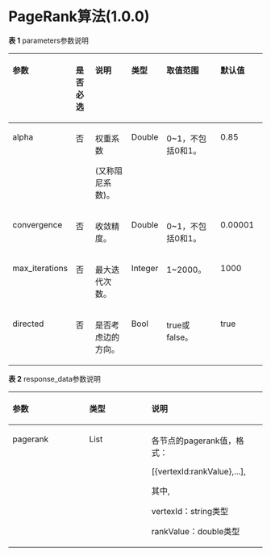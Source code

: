 # PageRank算法\(1.0.0\)<a name="ges_03_0077"></a>

**表 1**  parameters参数说明

<a name="table9438140783"></a>
<table><thead align="left"><tr id="row104385017818"><th class="cellrowborder" valign="top" width="16%" id="mcps1.2.7.1.1"><p id="p164384014819"><a name="p164384014819"></a><a name="p164384014819"></a>参数</p>
</th>
<th class="cellrowborder" valign="top" width="9%" id="mcps1.2.7.1.2"><p id="p143812016818"><a name="p143812016818"></a><a name="p143812016818"></a>是否必选</p>
</th>
<th class="cellrowborder" valign="top" width="18%" id="mcps1.2.7.1.3"><p id="p070711912812"><a name="p070711912812"></a><a name="p070711912812"></a>说明</p>
</th>
<th class="cellrowborder" valign="top" width="13%" id="mcps1.2.7.1.4"><p id="p0785183919517"><a name="p0785183919517"></a><a name="p0785183919517"></a>类型</p>
</th>
<th class="cellrowborder" valign="top" width="24%" id="mcps1.2.7.1.5"><p id="p4438901986"><a name="p4438901986"></a><a name="p4438901986"></a>取值范围</p>
</th>
<th class="cellrowborder" valign="top" width="20%" id="mcps1.2.7.1.6"><p id="p8883058175257"><a name="p8883058175257"></a><a name="p8883058175257"></a>默认值</p>
</th>
</tr>
</thead>
<tbody><tr id="row7439180683"><td class="cellrowborder" valign="top" width="16%" headers="mcps1.2.7.1.1 "><p id="p1143990987"><a name="p1143990987"></a><a name="p1143990987"></a>alpha</p>
</td>
<td class="cellrowborder" valign="top" width="9%" headers="mcps1.2.7.1.2 "><p id="p82629131588"><a name="p82629131588"></a><a name="p82629131588"></a>否</p>
</td>
<td class="cellrowborder" valign="top" width="18%" headers="mcps1.2.7.1.3 "><p id="p32111736192918"><a name="p32111736192918"></a><a name="p32111736192918"></a>权重系数</p>
<p id="p11203113620296"><a name="p11203113620296"></a><a name="p11203113620296"></a>(又称阻尼系数)。</p>
</td>
<td class="cellrowborder" valign="top" width="13%" headers="mcps1.2.7.1.4 "><p id="p17854397519"><a name="p17854397519"></a><a name="p17854397519"></a>Double</p>
</td>
<td class="cellrowborder" valign="top" width="24%" headers="mcps1.2.7.1.5 "><p id="p1375182054520"><a name="p1375182054520"></a><a name="p1375182054520"></a>0~1，不包括0和1。</p>
</td>
<td class="cellrowborder" valign="top" width="20%" headers="mcps1.2.7.1.6 "><p id="p48439126175257"><a name="p48439126175257"></a><a name="p48439126175257"></a>0.85</p>
</td>
</tr>
<tr id="row144392001589"><td class="cellrowborder" valign="top" width="16%" headers="mcps1.2.7.1.1 "><p id="p543916014814"><a name="p543916014814"></a><a name="p543916014814"></a>convergence</p>
</td>
<td class="cellrowborder" valign="top" width="9%" headers="mcps1.2.7.1.2 "><p id="p11262161310820"><a name="p11262161310820"></a><a name="p11262161310820"></a>否</p>
</td>
<td class="cellrowborder" valign="top" width="18%" headers="mcps1.2.7.1.3 "><p id="p104392003812"><a name="p104392003812"></a><a name="p104392003812"></a>收敛精度。</p>
</td>
<td class="cellrowborder" valign="top" width="13%" headers="mcps1.2.7.1.4 "><p id="p67851639451"><a name="p67851639451"></a><a name="p67851639451"></a>Double</p>
</td>
<td class="cellrowborder" valign="top" width="24%" headers="mcps1.2.7.1.5 "><p id="p195910142458"><a name="p195910142458"></a><a name="p195910142458"></a>0~1，不包括0和1。</p>
</td>
<td class="cellrowborder" valign="top" width="20%" headers="mcps1.2.7.1.6 "><p id="p31255134175257"><a name="p31255134175257"></a><a name="p31255134175257"></a>0.00001</p>
</td>
</tr>
<tr id="row371539495"><td class="cellrowborder" valign="top" width="16%" headers="mcps1.2.7.1.1 "><p id="p1871717918920"><a name="p1871717918920"></a><a name="p1871717918920"></a>max_iterations</p>
</td>
<td class="cellrowborder" valign="top" width="9%" headers="mcps1.2.7.1.2 "><p id="p471715910916"><a name="p471715910916"></a><a name="p471715910916"></a>否</p>
</td>
<td class="cellrowborder" valign="top" width="18%" headers="mcps1.2.7.1.3 "><p id="p1671779594"><a name="p1671779594"></a><a name="p1671779594"></a>最大迭代次数。</p>
</td>
<td class="cellrowborder" valign="top" width="13%" headers="mcps1.2.7.1.4 "><p id="p17785739658"><a name="p17785739658"></a><a name="p17785739658"></a>Integer</p>
</td>
<td class="cellrowborder" valign="top" width="24%" headers="mcps1.2.7.1.5 "><p id="p92561811184518"><a name="p92561811184518"></a><a name="p92561811184518"></a>1~2000。</p>
</td>
<td class="cellrowborder" valign="top" width="20%" headers="mcps1.2.7.1.6 "><p id="p48637939175257"><a name="p48637939175257"></a><a name="p48637939175257"></a>1000</p>
</td>
</tr>
<tr id="row139901027102910"><td class="cellrowborder" valign="top" width="16%" headers="mcps1.2.7.1.1 "><p id="p13753301698"><a name="p13753301698"></a><a name="p13753301698"></a>directed</p>
</td>
<td class="cellrowborder" valign="top" width="9%" headers="mcps1.2.7.1.2 "><p id="p27531901695"><a name="p27531901695"></a><a name="p27531901695"></a>否</p>
</td>
<td class="cellrowborder" valign="top" width="18%" headers="mcps1.2.7.1.3 "><p id="p1775316016919"><a name="p1775316016919"></a><a name="p1775316016919"></a>是否考虑边的方向。</p>
</td>
<td class="cellrowborder" valign="top" width="13%" headers="mcps1.2.7.1.4 "><p id="p87855391557"><a name="p87855391557"></a><a name="p87855391557"></a>Bool</p>
</td>
<td class="cellrowborder" valign="top" width="24%" headers="mcps1.2.7.1.5 "><p id="p13151535595"><a name="p13151535595"></a><a name="p13151535595"></a>true或false。</p>
</td>
<td class="cellrowborder" valign="top" width="20%" headers="mcps1.2.7.1.6 "><p id="p47358972175257"><a name="p47358972175257"></a><a name="p47358972175257"></a>true</p>
</td>
</tr>
</tbody>
</table>

**表 2**  response\_data参数说明

<a name="table04091716174216"></a>
<table><thead align="left"><tr id="row7425316114219"><th class="cellrowborder" valign="top" width="30.19%" id="mcps1.2.4.1.1"><p id="p4425616134219"><a name="p4425616134219"></a><a name="p4425616134219"></a>参数</p>
</th>
<th class="cellrowborder" valign="top" width="24.529999999999998%" id="mcps1.2.4.1.2"><p id="p1744131654219"><a name="p1744131654219"></a><a name="p1744131654219"></a>类型</p>
</th>
<th class="cellrowborder" valign="top" width="45.28%" id="mcps1.2.4.1.3"><p id="p1044115166429"><a name="p1044115166429"></a><a name="p1044115166429"></a>说明</p>
</th>
</tr>
</thead>
<tbody><tr id="row044181644210"><td class="cellrowborder" valign="top" width="30.19%" headers="mcps1.2.4.1.1 "><p id="p844101644210"><a name="p844101644210"></a><a name="p844101644210"></a>pagerank</p>
</td>
<td class="cellrowborder" valign="top" width="24.529999999999998%" headers="mcps1.2.4.1.2 "><p id="p04413168426"><a name="p04413168426"></a><a name="p04413168426"></a>List</p>
</td>
<td class="cellrowborder" valign="top" width="45.28%" headers="mcps1.2.4.1.3 "><p id="p1044121616425"><a name="p1044121616425"></a><a name="p1044121616425"></a>各节点的pagerank值，格式：</p>
<p id="p63161133854"><a name="p63161133854"></a><a name="p63161133854"></a>[{vertexId:rankValue},...],</p>
<p id="p83008413714"><a name="p83008413714"></a><a name="p83008413714"></a>其中,</p>
<p id="p276931513620"><a name="p276931513620"></a><a name="p276931513620"></a>vertexId：string类型</p>
<p id="p42531732962"><a name="p42531732962"></a><a name="p42531732962"></a>rankValue：double类型</p>
</td>
</tr>
</tbody>
</table>

